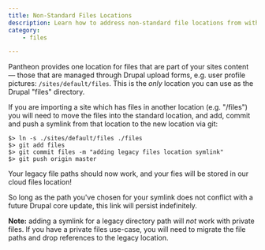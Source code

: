 ```yaml
---
title: Non-Standard Files Locations
description: Learn how to address non-standard file locations from within the Pantheon filesystem.
category:
    - files

---
```


Pantheon provides one location for files that are part of your sites content — those that are managed through Drupal upload forms, e.g. user profile pictures: `/sites/default/files`. This is the _only_ location you can use as the Drupal "files" directory.

If you are importing a site which has files in another location (e.g. "/files") you will need to move the files into the standard location, and add, commit and push a symlink from that location to the new location via git:

    $> ln -s ./sites/default/files ./files
    $> git add files
    $> git commit files -m "adding legacy files location symlink"
    $> git push origin master

Your legacy file paths should now work, and your fies will be stored in our cloud files location!

So long as the path you've chosen for your symlink does not conflict with a future Drupal core update, this link will persist indefinitely.

**Note:** adding a symlink for a legacy directory path will _not_ work with private files. If you have a private files use-case, you will need to migrate the file paths and drop references to the legacy location.
